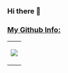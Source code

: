 ### Hi there 👋

### <ins> My Github Info:</ins>

<table>
  <tr>
    <td>
      <p align = "center">
        <a href = "https://github.com/imahjoub">
          <img src = "http://github-profile-summary-cards.vercel.app/api/cards/profile-details?username=imahjoub&theme=radical"/>
        </a>
      </p>
    </td>
  </tr>
</table>
